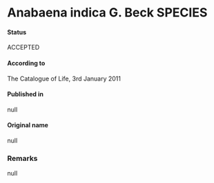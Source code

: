 # Anabaena indica G. Beck SPECIES

#### Status
ACCEPTED

#### According to
The Catalogue of Life, 3rd January 2011

#### Published in
null

#### Original name
null

### Remarks
null